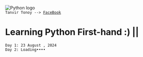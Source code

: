 <img src="./images/py.jpg" alt="Python logo">
<code>
Tanvir Tonoy --> <a href="#">FaceBook</a>
</code>

# Learning Python First-hand :) || 
    Day 1: 23 August , 2024
    Day 2: Loading••••
